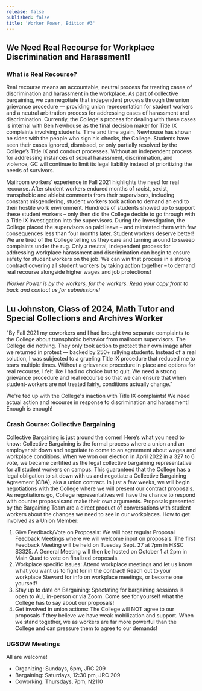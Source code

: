 ```yaml
---
release: false
published: false
title: 'Worker Power, Edition #3'
---
```

## We Need Real Recourse for Workplace Discrimination and Harassment!

### What is Real Recourse?

Real recourse means an accountable, neutral process for treating cases of discrimination and harassment in the workplace. As part of collective bargaining, we can negotiate that independent process through the union grievance procedure — providing union representation for student workers and a neutral arbitration process for addressing cases of harassment and discrimination. Currently, the College's process for dealing with these cases is internal with Ben Newhouse as the final decision maker for Title IX complaints involving students. Time and time again, Newhouse has shown he sides with the people who sign his checks, the College. Students have seen their cases ignored, dismissed, or only partially resolved by the College’s Title IX and conduct processes. Without an independent process for addressing instances of sexual harassment, discrimination, and violence, GC will continue to limit its legal liability instead of prioritizing the needs of survivors.

Mailroom workers’ experience in Fall 2021 highlights the need for real recourse. After student workers endured months of racist, sexist, transphobic and ableist comments from their supervisors, including constant misgendering, student workers took action to demand an end to their hostile work environment. Hundreds of students showed up to support these student workers – only then did the College decide to go through with a Title IX investigation into the supervisors. During the investigation, the College placed the supervisors on paid leave – and reinstated them with few consequences less than four months later. Student workers deserve better! We are tired of the College telling us they care and turning around to sweep complaints under the rug. Only a neutral, independent process for addressing workplace harassment and discrimination can begin to ensure safety for student workers on the job. We can win that process in a strong contract covering all student workers by taking action together – to demand real recourse alongside higher wages and job protections!

*Worker Power is by the workers, for the workers. Read your copy front to back and contact us for submissions!*

## Lu Johnston, Class of 2024, Math Tutor and Special Collections and Archives Worker

"By Fall 2021 my coworkers and I had brought two separate complaints to the College about
transphobic behavior from mailroom supervisors. The College did nothing. They only took action to protect
their own image after we returned in protest — backed by 250+ rallying students. Instead of a real solution, I was subjected to a grueling Title IX procedure that reduced me to tears multiple times. Without a grievance procedure in place and options for real recourse, I felt like I had no choice but to quit. We need a strong grievance procedure and real recourse so that we can ensure that when student-workers are not treated fairly, conditions actually change."

We're fed up with the College's inaction with Title IX complaints! We need actual action and recourse in response to discrimination and harassment! Enough is enough!

### Crash Course: Collective Bargaining
Collective Bargaining is just around the corner! Here’s what you need to know:
Collective Bargaining is the formal process where a union and an employer sit down and negotiate to come to an agreement about wages and workplace conditions. When we won our election in April 2022 in a 327 to 6 vote, we became certified as the legal collective bargaining representative for all student workers on campus. This guaranteed that the College has a legal obligation to sit down with us and negotiate a Collective Bargaining Agreement (CBA), aka a union contract.
In just a few weeks, we will begin negotiations with the College where we will present our contract proposals. As negotiations go, College representatives will have the chance to respond with counter proposalsand make their own arguments. Proposals presented by the Bargaining Team are a direct product of conversations with student workers about the changes we need to see in our workplaces. 
How to get involved as a Union Member:
1)  Give Feedback/Vote on Proposals: We will host regular Proposal Feedback Meetings where we will welcome input on proposals. The first Feedback Meeting will be held on Tuesday Sept. 27 at 7pm in HSSC S3325. A General Meeting will then be hosted on October 1 at 2pm in Main Quad to vote on finalized proposals. 
2)  Workplace specific issues: Attend workplace meetings and let us know what you want us to fight for in the contract! Reach out to your workplace Steward for info on workplace meetings, or become one yourself!
3)  Stay up to date on Bargaining: Spectating for bargaining sessions is open to ALL in-person or via Zoom. Come see for yourself what the College has to say about our proposals! 
4)  Get involved in union actions: The College will NOT agree to our proposals if they believe we have weak mobilization and support. When we stand together, we as workers are far more powerful than the College and can pressure them to agree to our demands!

### UGSDW Meetings
All are welcome!
- Organizing: Sundays, 6pm, JRC 209
- Bargaining: Saturdays, 12:30 pm, JRC 209
- Coworking: Thursdays, 7pm, N2110